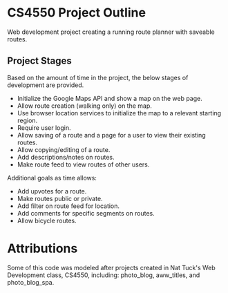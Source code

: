 # CS4550 Project Outline
Web development project creating a running route planner with saveable routes.  

## Project Stages
Based on the amount of time in the project, the below stages of development are provided.  
- Initialize the Google Maps API and show a map on the web page.
- Allow route creation (walking only) on the map.
- Use browser location services to initialize the map to a relevant starting region.
- Require user login.
- Allow saving of a route and a page for a user to view their existing routes.
- Allow copying/editing of a route.
- Add descriptions/notes on routes.
- Make route feed to view routes of other users.

Additional goals as time allows:
- Add upvotes for a route.
- Make routes public or private.
- Add filter on route feed for location.
- Add comments for specific segments on routes.
- Allow bicycle routes.

# Attributions
Some of this code was modeled after projects created in Nat Tuck's Web Development class, CS4550, including: photo_blog, aww_titles, and photo_blog_spa.  

